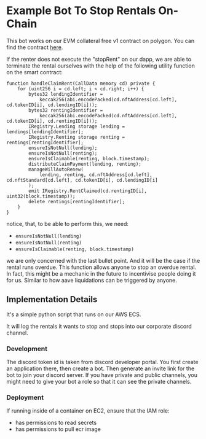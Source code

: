 # Example Bot To Stop Rentals On-Chain

This bot works on our EVM collateral free v1 contract on polygon. You can find
the contract [here](https://polygonscan.com/address/0x4e52b73aa28b7ff84d88ea3a90c0668f46043450).

If the renter does not execute the "stopRent" on our dapp, we are able to
terminate the rental ourselves with the help of the following utility function
on the smart contract:

```solidity
function handleClaimRent(CallData memory cd) private {
    for (uint256 i = cd.left; i < cd.right; i++) {
        bytes32 lendingIdentifier =
            keccak256(abi.encodePacked(cd.nftAddress[cd.left], cd.tokenID[i], cd.lendingID[i]));
        bytes32 rentingIdentifier =
            keccak256(abi.encodePacked(cd.nftAddress[cd.left], cd.tokenID[i], cd.rentingID[i]));
        IRegistry.Lending storage lending = lendings[lendingIdentifier];
        IRegistry.Renting storage renting = rentings[rentingIdentifier];
        ensureIsNotNull(lending);
        ensureIsNotNull(renting);
        ensureIsClaimable(renting, block.timestamp);
        distributeClaimPayment(lending, renting);
        manageWillAutoRenew(
            lending, renting, cd.nftAddress[cd.left], cd.nftStandard[cd.left], cd.tokenID[i], cd.lendingID[i]
        );
        emit IRegistry.RentClaimed(cd.rentingID[i], uint32(block.timestamp));
        delete rentings[rentingIdentifier];
    }
}
```

notice, that, to be able to perform this, we need:

- `ensureIsNotNull(lending)`
- `ensureIsNotNull(renting)`
- `ensureIsClaimable(renting, block.timestamp)`

we are only concerned with the last bullet point. And it will be the case
if the rental runs overdue. This function allows anyone to stop an overdue
rental. In fact, this might be a mechanic in the future to incentivise people
doing it for us. Similar to how aave liquidations can be triggered by anyone.

## Implementation Details

It's a simple python script that runs on our AWS ECS.

It will log the rentals it wants to stop and stops into our corporate discord
channel.

### Development

The discord token id is taken from discord developer portal. You first create
an application there, then create a bot. Then generate an invite link for the
bot to join your discord server. If you have private and public channels, you
might need to give your bot a role so that it can see the private channels.

### Deployment

If running inside of a container on EC2, ensure that the IAM role:

- has permissions to read secrets
- has permissions to pull ecr image
